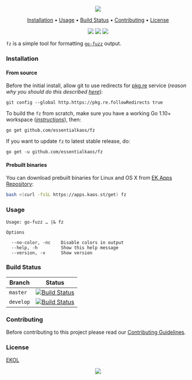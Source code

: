 <p align="center"><a href="#readme"><img src="https://gh.kaos.st/fz.svg"/></a></p>

<p align="center"><a href="#installation">Installation</a> • <a href="#usage">Usage</a> • <a href="#build-status">Build Status</a> • <a href="#contributing">Contributing</a> • <a href="#license">License</a></p>

<p align="center">
  <a href="https://travis-ci.org/essentialkaos/fz"><img src="https://travis-ci.org/essentialkaos/fz.svg"></a>
  <a href="https://goreportcard.com/report/github.com/essentialkaos/fz"><img src="https://goreportcard.com/badge/github.com/essentialkaos/fz"></a>
  <a href="https://essentialkaos.com/ekol"><img src="https://gh.kaos.st/ekol.svg"></a>
</p>

`fz` is a simple tool for formatting [`go-fuzz`](https://github.com/dvyukov/go-fuzz) output.

### Installation

#### From source

Before the initial install, allow git to use redirects for [pkg.re](https://github.com/essentialkaos/pkgre) service (_reason why you should do this described [here](https://github.com/essentialkaos/pkgre#git-support)_):

```
git config --global http.https://pkg.re.followRedirects true
```

To build the `fz` from scratch, make sure you have a working Go 1.10+ workspace (_[instructions](https://golang.org/doc/install)_), then:

```
go get github.com/essentialkaos/fz
```

If you want to update `fz` to latest stable release, do:

```
go get -u github.com/essentialkaos/fz
```

#### Prebuilt binaries

You can download prebuilt binaries for Linux and OS X from [EK Apps Repository](https://apps.kaos.st/fz/latest):

```bash
bash <(curl -fsSL https://apps.kaos.st/get) fz
```

### Usage

```
Usage: go-fuzz … |& fz

Options

  --no-color, -nc    Disable colors in output
  --help, -h         Show this help message
  --version, -v      Show version

```

### Build Status

| Branch | Status |
|--------|--------|
| `master` | [![Build Status](https://travis-ci.org/essentialkaos/fz.svg?branch=master)](https://travis-ci.org/essentialkaos/fz) |
| `develop` | [![Build Status](https://travis-ci.org/essentialkaos/fz.svg?branch=develop)](https://travis-ci.org/essentialkaos/fz) |

### Contributing

Before contributing to this project please read our [Contributing Guidelines](https://github.com/essentialkaos/contributing-guidelines#contributing-guidelines).

### License

[EKOL](https://essentialkaos.com/ekol)

<p align="center"><a href="https://essentialkaos.com"><img src="https://gh.kaos.st/ekgh.svg"/></a></p>
